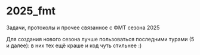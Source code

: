 # 2025_fmt

Задачи, протоколы и прочее связанное с ФМТ сезона 2025


Для создания нового сезона лучше пользоваться последними турами (5 и далее): в них тех ещё краше и код чуть стильнее :)

